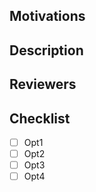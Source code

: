 ## Motivations

## Description

## Reviewers

## Checklist
- [ ] Opt1
- [ ] Opt2
- [ ] Opt3
- [ ] Opt4
